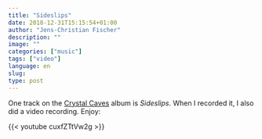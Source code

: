```yaml
---
title: "Sideslips"
date: 2018-12-31T15:15:54+01:00
author: "Jens-Christian Fischer"
description: ""
image: ""
categories: ["music"]
tags: ["video"]
language: en
slug:
type: post
---
```


One track on the [Crystal Caves](2018/11/crystal-caves/) album is *Sideslips*. When I recorded it, I 
also did a video recording. Enjoy:

{{< youtube cuxfZTtVw2g >}}
